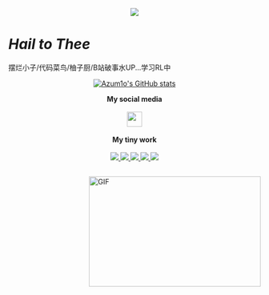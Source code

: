 <p align="center">
<img src="https://capsule-render.vercel.app/api?type=waving&color=timeGradient&height=300&&section=header&text=Ciallo～✨&fontSize=90&fontAlign=50&fontAlignY=30&desc=💖&descAlign=50&descSize=30&descAlignY=60&animation=twinkling" />
</p>

# *Hail to Thee*  
摆烂小子/代码菜鸟/柚子厨/B站破事水UP...学习RL中
<br>

<div align="center">
    <a href="https://github.com/anuraghazra/github-readme-stats">
        <img src="https://github-readme-stats.vercel.app/api?username=Azum1o" alt="Azum1o's GitHub stats">
    </a>
</div>

<p align="center">
<strong>My social media</strong>
<br><br>
<a href="https://space.bilibili.com/177644749" target="_blank" alt="Bilibili" title="Bilibili">
    <img src="https://user-images.githubusercontent.com/29084184/166415345-91925d37-c66f-448f-8d75-c8355fe0b692.png" width="30px"/>
  </a>
<br><br>
<strong>My tiny work</strong>
<br><br>
<a href="https://github.com/Azum1o">
    <img src="https://badges.strrl.dev/visits/Azum1o/Azum1o?style=flat-square&color=black&logo=github">
  </a>
  <a href="https://github.com/Azum1o">
    <img src="https://badges.strrl.dev/years/Azum1o?style=flat-square&color=black&logo=github">
  </a>
  <a href="https://github.com/Azum1o?tab=repositories">
    <img src="https://badges.strrl.dev/repos/Azum1o?style=flat-square&color=black&logo=github">
  </a>
  <a href="https://gist.github.com/Azum1o">
    <img src="https://badges.strrl.dev/gists/Azum1o?style=flat-square&color=black&logo=github">
  </a>
  <a href="https://github.com/Azum1o">
    <img src="https://badges.strrl.dev/commits/monthly/Azum1o?style=flat-square&color=black&logo=github">
  </a>
</p>
 
<h2></h2>
 
<img align="right" alt="GIF" src="OctoCharmve/code.gif" width="343" height="220" title="Do what you like, and do it best!"> &nbsp;&nbsp;&nbsp;&nbsp;

<!--
**Azum1o/Azum1o** is a ✨ _special_ ✨ repository because its `README.md` (this file) appears on your GitHub profile.


